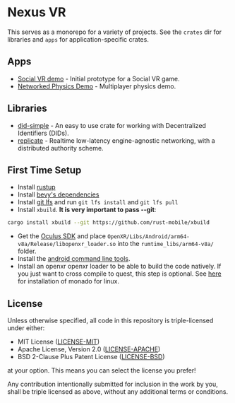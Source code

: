 # Nexus VR

This serves as a monorepo for a variety of projects. See the `crates` dir for
libraries and `apps` for application-specific crates.

## Apps

- [Social VR demo](apps/social) - Initial prototype for a Social VR game.
- [Networked Physics Demo](apps/networked_physics_demo) - Multiplayer physics demo.

## Libraries

- [did-simple](crates/did-simple) - An easy to use crate for working with 
  Decentralized Identifiers (DIDs).
- [replicate](crates/replicate) - Realtime low-latency engine-agnostic networking, with
  a distributed authority scheme.

## First Time Setup

- Install [rustup](https://rustup.rs)
- Install [bevy's dependencies](https://bevyengine.org/learn/book/getting-started/setup/#install-os-dependencies)
- Install [git lfs](https://git-lfs.com/) and run `git lfs install` and `git lfs pull`
- Install `xbuild`. **It is very important to pass --git**: 
```sh
cargo install xbuild --git https://github.com/rust-mobile/xbuild
```
- Get the [Oculus SDK](https://developer.oculus.com/downloads/package/oculus-openxr-mobile-sdk/) and place `OpenXR/Libs/Android/arm64-v8a/Release/libopenxr_loader.so` into the `rumtime_libs/arm64-v8a/` folder.
- Install the [android command line tools](https://developer.android.com/tools/releases/platform-tools#downloads).
- Install an openxr openxr loader to be able to build the code natively. If you just want to cross compile to quest, this step is optional. See [here](https://monado.freedesktop.org/getting-started.html#deb) for installation of monado for linux.

## License

Unless otherwise specified, all code in this repository is triple-licensed under
either:

- MIT License ([LICENSE-MIT](LICENSE-MIT))
- Apache License, Version 2.0 ([LICENSE-APACHE](LICENSE-APACHE))
- BSD 2-Clause Plus Patent License ([LICENSE-BSD](LICENSE-BSD))

at your option. This means you can select the license you prefer!

Any contribution intentionally submitted for inclusion in the work by you, shall be
triple licensed as above, without any additional terms or conditions.
